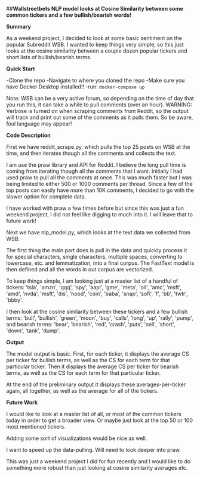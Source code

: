##**Wallstreetbets NLP model looks at Cosine Similarity between some common tickers and a few bullish/bearish words!**

**Summary**

As a weekend project, I decided to look at some basic sentiment on the popular Subreddit WSB. I wanted to keep things very simple, so this just looks at the cosine similarity between a couple dozen popular tickers and short lists of bullish/bearish terms. 

**Quick Start**

-Clone the repo
-Navigate to where you cloned the repo
-Make sure you have Docker Desktop installed!!
-run:
`docker-compose up`

Note: WSB can be a very active forum, so depending on the time of day that you run this, it can take a while to pull comments (over an hour).
WARNING: Verbose is turned on when scraping comments from Reddit, so the output will track and print out some of the comments as it pulls them. So be aware, foul language may appear!

**Code Description**

First we have reddit_scrape.py, which pulls the top 25 posts on WSB at the time, and then iterates though all the comments and collects the text. 

I am use the praw library and API for Reddit. I believe the long pull time is coming from iterating though all the comments that I want. Initially I had used praw to pull all the comments at once. This was much faster but I was being limited to either 500 or 1000 comments per thread. Since a few of the top posts can easily have more than 10K comments, I decided to go with the slower option for complete data. 

I have worked with praw a few times before but since this was just a fun weekend project, I did not feel like digging to much into it. I will leave that to future work!

Next we have nlp_model.py, which looks at the text data we collected from WSB. 

The first thing the main part does is pull in the data and quickly process it for special characters, single characters, multiple spaces, converting to lowercase, etc. and lemmatization, into a final corpus. The FastText model is then defined and all the words in out corpus are vectorized.  

To keep things simple, I am looking just at a master list of a handful of tickers: 'tsla', 'amzn', 'qqq', 'spy', 'aapl', 'gme', 'meta', 'oil', 'amc', 'msft', 'amd', 'nvda', 'msft', 'dis', 'hood', 'coin', 'baba', 'snap', 'sofi', 'f', 'bb', 'twtr', 'bbby'.

I then look at the cosine similarity between these tickers and a few bullish terms: 'bull', 'bullish', 'green', 'moon', 'buy', 'calls', 'long', 'up', 'rally', 'pump', and bearish terms: 'bear', 'bearish', 'red', 'crash', 'puts', 'sell', 'short', 'down', 'tank', 'dump'.

**Output**

The model output is basic. First, for each ticker, it displays the average CS per ticker for bullish terms, as well as the CS for each term for that particular ticker. Then it displays the average CS per ticker for bearish terms, as well as the CS for each term for that particular ticker. 

At the end of the preliminary output it displays these averages-per-ticker again, all together, as well as the average for all of the tickers. 

**Future Work**

I would like to look at a master list of all, or most of the common tickers today in order to get a broader view. Or maybe just look at the top 50 or 100 most mentioned tickers.

Adding some sort of visualizations would be nice as well. 

I want to speed up the data-pulling. Will need to look deeper into praw. 

This was just a weekend project I did for fun recently and I would like to do something more robust than just looking at cosine similarity averages etc.
